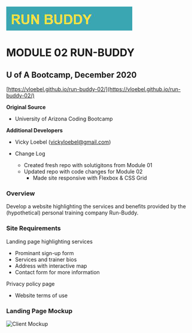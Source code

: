 ![Client Logo](./assets/images/mock-logo.png)
# MODULE 02 RUN-BUDDY
## U of A Bootcamp, December 2020

[https://vloebel.github.io/run-buddy-02/](https://vloebel.github.io/run-buddy-02/)

**Original Source**
* University of Arizona Coding Bootcamp  

**Additional Developers**  
* Vicky Loebel (vickyloebel@gmail.com)

* Change Log 
  * Created fresh repo with solutigitons from Module 01
  * Updated repo with code changes for Module 02 
     * Made site responsive with Flexbox & CSS Grid

### Overview
Develop a website highlighting the services and benefits provided by the (hypothetical) personal training company Run-Buddy.   

### Site Requirements  
Landing page  highlighting services  
* Prominant sign-up form 
* Services and trainer bios 
* Address with interactive map
* Contact form for more information  

Privacy policy page  
* Website terms of use 

### Landing Page Mockup

![Client Mockup](./assets/images/050-mock-up-1.png)

    